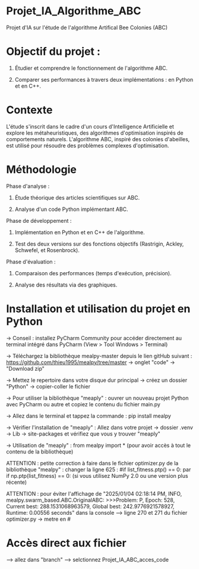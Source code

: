 # Projet_IA_Algorithme_ABC
Projet d'IA sur l'étude de l'algorithme Artifical Bee Colonies (ABC)

# Objectif du projet :

1. Étudier et comprendre le fonctionnement de l'algorithme ABC.

2. Comparer ses performances à travers deux implémentations : en Python et en C++.

# Contexte

L'étude s'inscrit dans le cadre d'un cours d'Intelligence Artificielle et explore les métaheuristiques, des algorithmes d'optimisation inspirés de comportements naturels. L'algorithme ABC, inspiré des colonies d'abeilles, est utilisé pour résoudre des problèmes complexes d'optimisation.

# Méthodologie

Phase d'analyse :

1. Étude théorique des articles scientifiques sur ABC.

2. Analyse d'un code Python implémentant ABC.

Phase de développement :

1. Implémentation en Python et en C++ de l'algorithme.

2. Test des deux versions sur des fonctions objectifs (Rastrigin, Ackley, Schwefel, et Rosenbrock).

Phase d'évaluation :

1. Comparaison des performances (temps d'exécution, précision).

2. Analyse des résultats via des graphiques.

# Installation et utilisation du projet en Python
-> Conseil : installez PyCharm Community pour accéder directement au terminal intégré dans PyCharm (View > Tool Windows > Terminal)

-> Téléchargez la bibliothèque mealpy-master depuis le lien gitHub suivant : https://github.com/thieu1995/mealpy/tree/master -> onglet "code" -> "Download zip"

-> Mettez le repertoire dans votre disque dur principal -> créez un dossier "Python" -> copier-coller le fichier

-> Pour utiliser la bibliothèque "meaply" : ouvrer un nouveau projet Python avec PyCharm ou autre et copiez le contenu du fichier main.py

-> Allez dans le terminal et tappez la commande : pip install mealpy

-> Vérifier l'installation de "meaply" : Allez dans votre projet -> dossier .venv -> Lib -> site-packages et vérifiez que vous y trouver "meaply"

-> Utilisation de "meaply" : from mealpy import * (pour avoir accès à tout le contenu de la bibliothèque)

ATTENTION : petite correction à faire dans le fichier optimizer.py de la bibliothèque "mealpy" : changer la ligne 625 : #if list_fitness.ptp() == 0: par if np.ptp(list_fitness) == 0: (si vous utilisez NumPy 2.0 ou une version plus récente)

ATTENTION : pour éviter l'affichage de "2025/01/04 02:18:14 PM, INFO, mealpy.swarm_based.ABC.OriginalABC: >>>Problem: P, Epoch: 528, Current best: 288.1531068963579, Global best: 242.9776921578927, Runtime: 0.00556 seconds" dans la console
--> ligne 270 et 271 du fichier optimizer.py -> metre en #

# Accès direct aux fichier
--> allez dans "branch" --> selctionnez Projet_IA_ABC_acces_code
